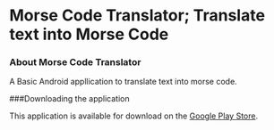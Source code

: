 # Morse Code Translator; Translate text into Morse Code

### About Morse Code Translator
A Basic Android appllication to translate text into morse code.

###Downloading the application

This application is available for download on the [Google Play Store](https://play.google.com/store/apps/details?id=com.multi.convert.morsecodetranslator).


